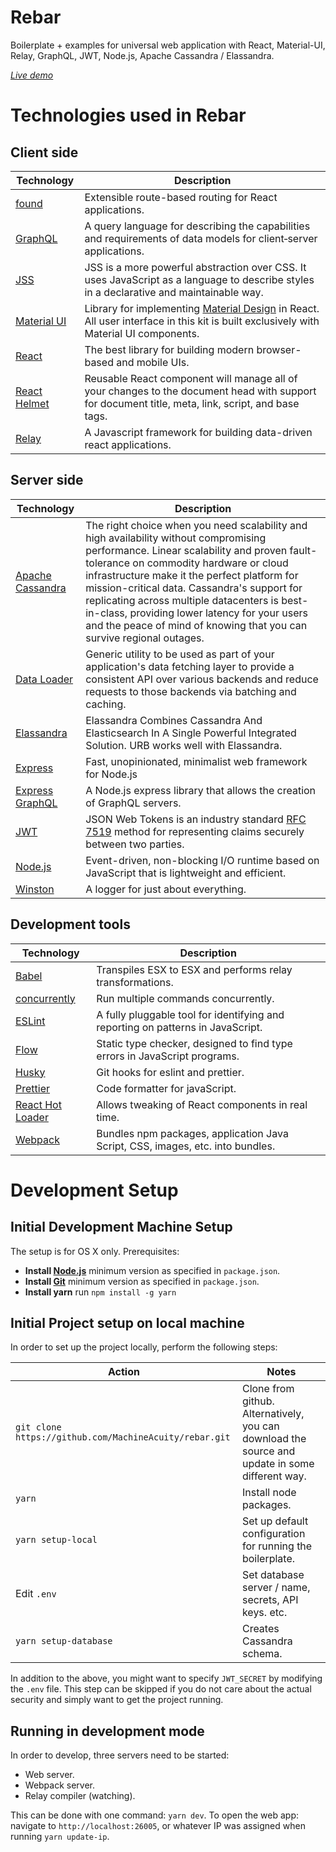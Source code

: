 # Rebar

Boilerplate + examples for universal web application with React, Material-UI, Relay, GraphQL, JWT, Node.js, Apache Cassandra / Elassandra.


[*Live demo*](http://rebar-demo.MachineAcuity.com/)


# Technologies used in Rebar

## Client side

| **Technology** | **Description**|
|----------------|----------------|
| [found](https://github.com/4Catalyzer/found)                    | Extensible route-based routing for React applications. |
| [GraphQL](http://graphql.org/docs/getting-started/)             | A query language for describing the capabilities and requirements of data models for client‐server applications. |
| [JSS](http://cssinjs.org/)                                      | JSS is a more powerful abstraction over CSS. It uses JavaScript as a language to describe styles in a declarative and maintainable way. |
| [Material UI](http://www.material-ui.com/)                      | Library for implementing [Material Design](https://www.google.com/design/spec/material-design/introduction.html) in React. All user interface in this kit is built exclusively with Material UI components. |
| [React](https://facebook.github.io/react/)                      | The best library for building modern browser-based and mobile UIs. |
| [React Helmet](https://github.com/nfl/react-helmet)             | Reusable React component will manage all of your changes to the document head with support for document title, meta, link, script, and base tags. |
| [Relay](https://facebook.github.io/relay/)                      | A Javascript framework for building data-driven react applications. |

## Server side

| **Technology** | **Description**|
|----------------|----------------|
| [Apache Cassandra](http://cassandra.apache.org/)                | The right choice when you need scalability and high availability without compromising performance. Linear scalability and proven fault-tolerance on commodity hardware or cloud infrastructure make it the perfect platform for mission-critical data. Cassandra's support for replicating across multiple datacenters is best-in-class, providing lower latency for your users and the peace of mind of knowing that you can survive regional outages. |
| [Data Loader](https://github.com/facebook/dataloader)           | Generic utility to be used as part of your application's data fetching layer to provide a consistent API over various backends and reduce requests to those backends via batching and caching. |
| [Elassandra](http://www.strapdata.com/)                         | Elassandra Combines Cassandra And Elasticsearch In A Single Powerful Integrated Solution. URB works well with Elassandra. |
| [Express](https://expressjs.com)                                | Fast, unopinionated, minimalist web framework for Node.js |
| [Express GraphQL](https://github.com/graphql/express-graphql)   | A Node.js express library that allows the creation of GraphQL servers. |
| [JWT](https://jwt.io/)                                          | JSON Web Tokens is an industry standard [RFC 7519](https://tools.ietf.org/html/rfc7519) method for representing claims securely between two parties. |
| [Node.js](https://nodejs.org/en/)                               | Event-driven, non-blocking I/O runtime based on JavaScript that is lightweight and efficient. |
| [Winston](https://github.com/winstonjs/winston)                 | A logger for just about everything. |

## Development tools

| **Technology** | **Description**|
|----------------|----------------|
| [Babel](http://babeljs.io)                                      | Transpiles ESX to ESX and performs relay transformations. |
| [concurrently](https://www.npmjs.com/package/concurrently)      | Run multiple commands concurrently. |
| [ESLint](https://eslint.org)                                    | A fully pluggable tool for identifying and reporting on patterns in JavaScript. |
| [Flow](http://flowtype.org/)                                    | Static type checker, designed to find type errors in JavaScript programs. |
| [Husky](https://github.com/typicode/husky)                      | Git hooks for eslint and prettier. |
| [Prettier](https://github.com/prettier/prettier/)               | Code formatter for javaScript. |
| [React Hot Loader](gaearon.github.io/react-hot-loader/)         | Allows tweaking of React components in real time. |
| [Webpack](http://webpack.github.io)                             | Bundles npm packages, application Java Script, CSS, images, etc. into bundles. |



# Development Setup

## Initial Development Machine Setup

The setup is for OS X only. Prerequisites:

* **Install [Node.js](https://nodejs.org)** minimum version as specified in `package.json`.  
* **Install [Git](https://git-scm.com/downloads)** minimum version as specified in `package.json`.  
* **Install yarn** run `npm install -g yarn`

## Initial Project setup on local machine

In order to set up the project locally, perform the following steps:

| Action                    | Notes                               |
| ------------------------- | ----------------------------------- |
| `git clone https://github.com/MachineAcuity/rebar.git` | Clone from github. Alternatively, you can download the source and update in some different way. |
| `yarn` | Install node packages. |
| `yarn setup-local` | Set up default configuration for running the boilerplate. |
| Edit `.env` | Set database server / name, secrets, API keys. etc. |
| `yarn setup-database` | Creates Cassandra schema. |

In addition to the above, you might want to specify `JWT_SECRET` by modifying the `.env` file. This step can be skipped if you do not care about the actual security and simply want to get the project running.

## Running in development mode

In order to develop, three servers need to be started:

* Web server.
* Webpack server.
* Relay compiler (watching).

This can be done with one command: `yarn dev`.
To open the web app: navigate to `http://localhost:26005`, or whatever IP was assigned when running `yarn update-ip`.
